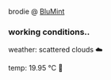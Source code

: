 brodie @ [BluMint](https://www.linkedin.com/company/blumint-io/)

<!--weather_start-->
### working conditions..

weather: scattered clouds ☁️

temp: 19.95 °C 👕

<!--weather_end-->
